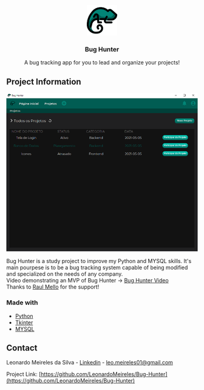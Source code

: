 <!-- PROJECT LOGO -->
<br />
<p align="center">
  <a href="https://github.com/LeonardoMeireles/Bug-Hunter">
    <img src="Assets/bh_Login.png" alt="Logo" width="80" height="80">
  </a>

  <h3 align="center">Bug Hunter</h3>

  <p align="center">
    A bug tracking app for you to lead and organize your projects!
    <br />
  </p>
</p>

<!-- Project information -->
## Project Information

![Bug Hunter Screen Shot][BH-screenshot]

Bug Hunter is a study project to improve my Python and MYSQL skills. It's main pourpese is to be a bug tracking system capable of being modified and specialized on the needs of any company.
  <br />
  Video demonstrating an MVP of Bug Hunter -> [Bug Hunter Video](https://www.linkedin.com/feed/update/urn:li:activity:6797624736768675840/)
  <br />
  Thanks to [Raul Mello](https://github.com/raulmel1o) for the support!
  <br />

### Made with
* [Python](https://www.python.org/)
* [Tkinter](https://www.devmedia.com.br/tkinter-interfaces-graficas-em-python/33956)
* [MYSQL](https://www.mysql.com/)

<!-- CONTACT -->
## Contact

Leonardo Meireles da Silva - [Linkedin](www.linkedin.com/in/leonardo-meireles-da-silva) - leo.meireles01@gmail.com

Project Link: [https://github.com/LeonardoMeireles/Bug-Hunter](https://github.com/LeonardoMeireles/Bug-Hunter)


[BH-screenshot]: Assets/Project_ScreenBH.png
